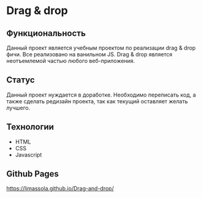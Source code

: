 # Drag & drop

## Функциональность
Данный проект является учебным проектом по реализации drag & drop фичи. Все реализовано на ванильном JS. Drag & drop является неотъемлемой частью любого веб-приложения.

## Статус
Данный проект нуждается в доработке. Необходимо переписать код, а также сделать редизайн проекта, так как текущий оставляет желать лучшего.

## Технологии
* HTML 
* CSS 
* Javascript

## Github Pages
https://limassola.github.io/Drag-and-drop/
